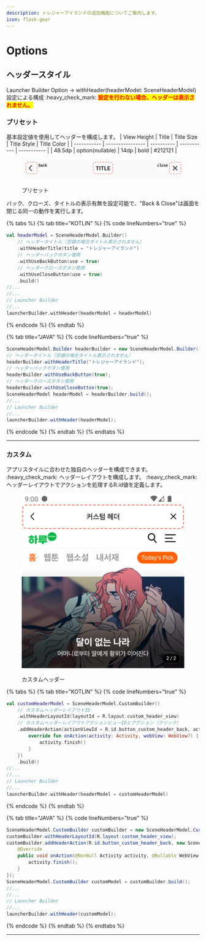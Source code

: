 ```yaml
---
description: トレジャーアイランドの追加機能についてご案内します。
icon: flask-gear
---
```

# Options
## ヘッダースタイル
Launcher Builder Option -> withHeader(headerModel: SceneHeaderModel) 設定による構成
:heavy\_check\_mark: <mark style="color:red;">**設定を行わない場合、ヘッダーは表示されません。**</mark>

### プリセット
基本設定値を使用してヘッダーを構成します。
| View Height | Title            | Title Size | Title Style | Title Color |
| ----------- | ---------------- | ---------- | ----------- | ----------- |
| 48.5dp      | option(nullable) | 14dp       | bold        | #212121     |

<figure><img src="../../.gitbook/assets/bmskit_header_preset (1).png" alt=""><figcaption><p>プリセット</p></figcaption></figure>

バック、クローズ、タイトルの表示有無を設定可能で、"Back & Close"は画面を閉じる同一の動作を実行します。

{% tabs %}
{% tab title="KOTLIN" %}
{% code lineNumbers="true" %}
```kotlin
val headerModel = SceneHeaderModel.Builder()
    // ヘッダータイトル（空値の場合タイトル表示されません）
    .withHeaderTitle(title = "トレジャーアイランド")
    // ヘッダーバックボタン使用
    .withUseBackButton(use = true)
    // ヘッダークローズボタン使用
    .withUseCloseButton(use = true)
    .build()
//...
//...
// Launcher Builder
//...
launcherBuilder.withHeader(headerModel = headerModel)
```
{% endcode %}
{% endtab %}

{% tab title="JAVA" %}
{% code lineNumbers="true" %}
```java
SceneHeaderModel.Builder headerBuilder = new SceneHeaderModel.Builder();
// ヘッダータイトル（空値の場合タイトル表示されません）
headerBuilder.withHeaderTitle("トレジャーアイランド");
// ヘッダーバックボタン使用
headerBuilder.withUseBackButton(true);
// ヘッダークローズボタン使用
headerBuilder.withUseCloseButton(true);
SceneHeaderModel headerModel = headerBuilder.build();
//...
// Launcher Builder
//...
launcherBuilder.withHeader(headerModel);
```
{% endcode %}
{% endtab %}
{% endtabs %}

***

### カスタム
アプリスタイルに合わせた独自のヘッダーを構成できます。
:heavy\_check\_mark: ヘッダーレイアウトを構成します。
:heavy\_check\_mark: ヘッダーレイアウトでアクションを処理するR.id値を定義します。

<figure><img src="../../.gitbook/assets/bmskit_custom_header.png" alt=""><figcaption><p>カスタムヘッダー</p></figcaption></figure>

{% tabs %}
{% tab title="KOTLIN" %}
{% code lineNumbers="true" %}
```kotlin
val customHeaderModel = SceneHeaderModel.CustomBuilder()
    // カスタムヘッダーレイアウトID
    .withHeaderLayoutId(layoutId = R.layout.custom_header_view)
    // カスタムヘッダーレイアウトアクションビューIDとアクション（クリック）
    .addHeaderAction(actionViewId = R.id.button_custom_header_back, action = object: SceneHeaderModel.IHeaderAction {
        override fun onAction(activity: Activity, webView: WebView?) {
            activity.finish()
        }
    })
    .build()
//...
//...
// Launcher Builder
//...
launcherBuilder.withHeader(headerModel = customHeaderModel)
```
{% endcode %}
{% endtab %}

{% tab title="JAVA" %}
{% code lineNumbers="true" %}
```java
SceneHeaderModel.CustomBuilder customBuilder = new SceneHeaderModel.CustomBuilder();
customBuilder.withHeaderLayoutId(R.layout.custom_header_view);
customBuilder.addHeaderAction(R.id.button_custom_header_back, new SceneHeaderModel.IHeaderAction() {
    @Override
    public void onAction(@NonNull Activity activity, @Nullable WebView webView)
        activity.finish();
    }
});
SceneHeaderModel.CustomBuilder customModel = customBuilder.build();
//...
//...
// Launcher Builder
//...
launcherBuilder.withHeader(customModel);
```
{% endcode %}
{% endtab %}
{% endtabs %}

***
